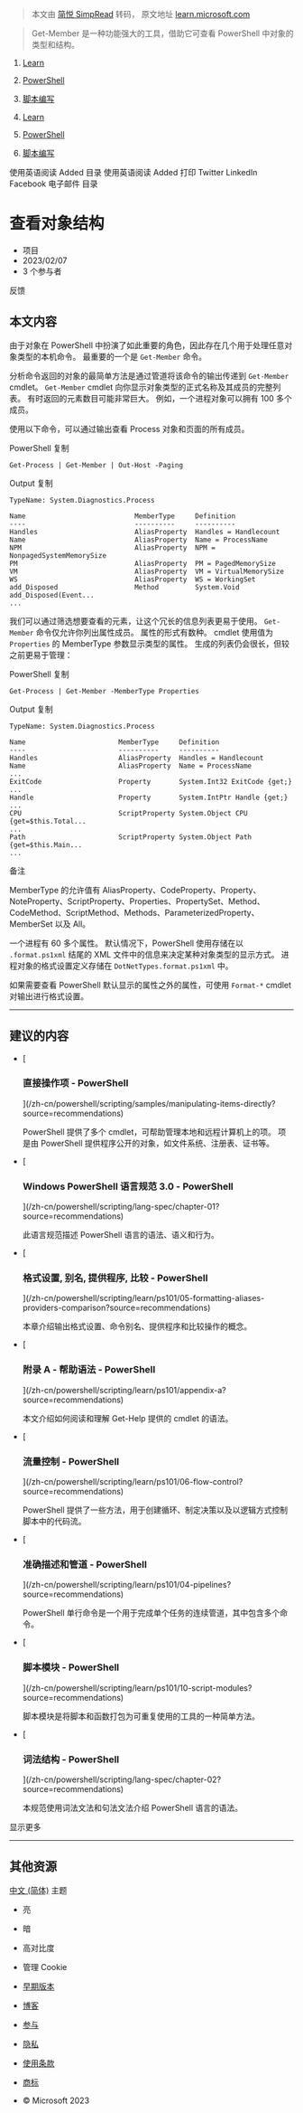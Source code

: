 > 本文由 [简悦 SimpRead](http://ksria.com/simpread/) 转码， 原文地址 [learn.microsoft.com](https://learn.microsoft.com/zh-cn/powershell/scripting/samples/viewing-object-structure--get-member-?view=powershell-7.3)

> Get-Member 是一种功能强大的工具，借助它可查看 PowerShell 中对象的类型和结构。

1.  [Learn](https://learn.microsoft.com/zh-cn/?view=powershell-7.3)
2.  [PowerShell](https://learn.microsoft.com/zh-cn/powershell?view=powershell-7.3)
3.  [脚本编写](https://learn.microsoft.com/zh-cn/powershell/scripting/?view=powershell-7.3)

1.  [Learn](https://learn.microsoft.com/zh-cn/?view=powershell-7.3)
2.  [PowerShell](https://learn.microsoft.com/zh-cn/powershell?view=powershell-7.3)
3.  [脚本编写](https://learn.microsoft.com/zh-cn/powershell/scripting/?view=powershell-7.3)

使用英语阅读 Added 目录 使用英语阅读 Added 打印 Twitter LinkedIn Facebook 电子邮件 目录

查看对象结构
======

*   项目
*   2023/02/07
*   3 个参与者

反馈

本文内容
----

由于对象在 PowerShell 中扮演了如此重要的角色，因此存在几个用于处理任意对象类型的本机命令。 最重要的一个是 `Get-Member` 命令。

分析命令返回的对象的最简单方法是通过管道将该命令的输出传递到 `Get-Member` cmdlet。 `Get-Member` cmdlet 向你显示对象类型的正式名称及其成员的完整列表。 有时返回的元素数目可能非常巨大。 例如，一个进程对象可以拥有 100 多个成员。

使用以下命令，可以通过输出查看 Process 对象和页面的所有成员。

PowerShell 复制

```
Get-Process | Get-Member | Out-Host -Paging
```

Output 复制

```
TypeName: System.Diagnostics.Process

Name                           MemberType     Definition
----                           ----------     ----------
Handles                        AliasProperty  Handles = Handlecount
Name                           AliasProperty  Name = ProcessName
NPM                            AliasProperty  NPM = NonpagedSystemMemorySize
PM                             AliasProperty  PM = PagedMemorySize
VM                             AliasProperty  VM = VirtualMemorySize
WS                             AliasProperty  WS = WorkingSet
add_Disposed                   Method         System.Void add_Disposed(Event...
...
```

我们可以通过筛选想要查看的元素，让这个冗长的信息列表更易于使用。 `Get-Member` 命令仅允许你列出属性成员。 属性的形式有数种。 cmdlet 使用值为 `Properties` 的 MemberType 参数显示类型的属性。 生成的列表仍会很长，但较之前更易于管理：

PowerShell 复制

```
Get-Process | Get-Member -MemberType Properties
```

Output 复制

```
TypeName: System.Diagnostics.Process

Name                       MemberType     Definition
----                       ----------     ----------
Handles                    AliasProperty  Handles = Handlecount
Name                       AliasProperty  Name = ProcessName
...
ExitCode                   Property       System.Int32 ExitCode {get;}
...
Handle                     Property       System.IntPtr Handle {get;}
...
CPU                        ScriptProperty System.Object CPU {get=$this.Total...
...
Path                       ScriptProperty System.Object Path {get=$this.Main...
...
```

备注

MemberType 的允许值有 AliasProperty、CodeProperty、Property、NoteProperty、ScriptProperty、Properties、PropertySet、Method、CodeMethod、ScriptMethod、Methods、ParameterizedProperty、MemberSet 以及 All。

一个进程有 60 多个属性。 默认情况下，PowerShell 使用存储在以 `.format.ps1xml` 结尾的 XML 文件中的信息来决定某种对象类型的显示方式。 进程对象的格式设置定义存储在 `DotNetTypes.format.ps1xml` 中。

如果需要查看 PowerShell 默认显示的属性之外的属性，可使用 `Format-*` cmdlet 对输出进行格式设置。

* * *

建议的内容
-----

*   [
    
    ### 直接操作项 - PowerShell
    
    ](/zh-cn/powershell/scripting/samples/manipulating-items-directly?source=recommendations)
    
    PowerShell 提供了多个 cmdlet，可帮助管理本地和远程计算机上的项。 项是由 PowerShell 提供程序公开的对象，如文件系统、注册表、证书等。
    
*   [
    
    ### Windows PowerShell 语言规范 3.0 - PowerShell
    
    ](/zh-cn/powershell/scripting/lang-spec/chapter-01?source=recommendations)
    
    此语言规范描述 PowerShell 语言的语法、语义和行为。
    
*   [
    
    ### 格式设置, 别名, 提供程序, 比较 - PowerShell
    
    ](/zh-cn/powershell/scripting/learn/ps101/05-formatting-aliases-providers-comparison?source=recommendations)
    
    本章介绍输出格式设置、命令别名、提供程序和比较操作的概念。
    
*   [
    
    ### 附录 A - 帮助语法 - PowerShell
    
    ](/zh-cn/powershell/scripting/learn/ps101/appendix-a?source=recommendations)
    
    本文介绍如何阅读和理解 Get-Help 提供的 cmdlet 的语法。
    
*   [
    
    ### 流量控制 - PowerShell
    
    ](/zh-cn/powershell/scripting/learn/ps101/06-flow-control?source=recommendations)
    
    PowerShell 提供了一些方法，用于创建循环、制定决策以及以逻辑方式控制脚本中的代码流。
    
*   [
    
    ### 准确描述和管道 - PowerShell
    
    ](/zh-cn/powershell/scripting/learn/ps101/04-pipelines?source=recommendations)
    
    PowerShell 单行命令是一个用于完成单个任务的连续管道，其中包含多个命令。
    
*   [
    
    ### 脚本模块 - PowerShell
    
    ](/zh-cn/powershell/scripting/learn/ps101/10-script-modules?source=recommendations)
    
    脚本模块是将脚本和函数打包为可重复使用的工具的一种简单方法。
    
*   [
    
    ### 词法结构 - PowerShell
    
    ](/zh-cn/powershell/scripting/lang-spec/chapter-02?source=recommendations)
    
    本规范使用词法文法和句法文法介绍 PowerShell 语言的语法。
    

显示更多

* * *

其他资源
----

[中文 (简体)](/zh-cn/locale?target=https://learn.microsoft.com/zh-cn/powershell/scripting/samples/viewing-object-structure--get-member-?view=powershell-7.3) 主题

*   亮
*   暗
*   高对比度

*   管理 Cookie
*   [早期版本](/zh-cn/previous-versions/)
*   [博客](https://techcommunity.microsoft.com/t5/microsoft-learn-blog/bg-p/MicrosoftLearnBlog)
*   [参与](/zh-cn/contribute/)
*   [隐私](https://go.microsoft.com/fwlink/?LinkId=521839)
*   [使用条款](/zh-cn/legal/termsofuse)
*   [商标](https://www.microsoft.com/en-us/legal/intellectualproperty/Trademarks/EN-US.aspx)
*   © Microsoft 2023